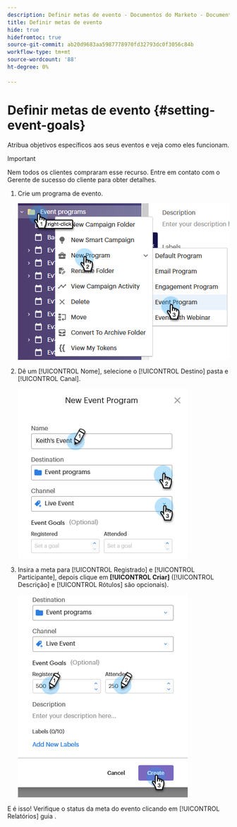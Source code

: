 ```yaml
---
description: Definir metas de evento - Documentos do Marketo - Documentação do produto
title: Definir metas de evento
hide: true
hidefromtoc: true
source-git-commit: ab20d9683aa5987778970fd32793dc0f3056c84b
workflow-type: tm+mt
source-wordcount: '88'
ht-degree: 0%

---
```


# Definir metas de evento {#setting-event-goals}

Atribua objetivos específicos aos seus eventos e veja como eles funcionam.

>[!IMPORTANT]
>Nem todos os clientes compraram esse recurso. Entre em contato com o Gerente de sucesso do cliente para obter detalhes.

1. Crie um programa de evento.

   ![Imagem Um](assets/setting-event-goals-1.png)

1. Dê um [!UICONTROL Nome], selecione o [!UICONTROL Destino] pasta e [!UICONTROL Canal].

   ![Imagem dois](assets/setting-event-goals-2.png)

1. Insira a meta para [!UICONTROL Registrado] e [!UICONTROL Participante], depois clique em **[!UICONTROL Criar]** ([!UICONTROL Descrição] e [!UICONTROL Rótulos] são opcionais).

   ![Imagem Três](assets/setting-event-goals-3.png)

E é isso! Verifique o status da meta do evento clicando em [!UICONTROL Relatórios] guia .
